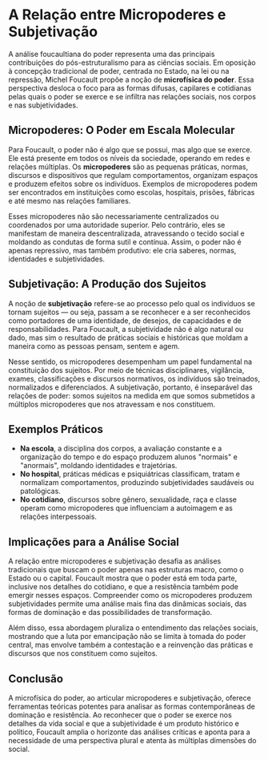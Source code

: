 # A Relação entre Micropoderes e Subjetivação

A análise foucaultiana do poder representa uma das principais contribuições do pós-estruturalismo para as ciências sociais. Em oposição à concepção tradicional de poder, centrada no Estado, na lei ou na repressão, Michel Foucault propõe a noção de **microfísica do poder**. Essa perspectiva desloca o foco para as formas difusas, capilares e cotidianas pelas quais o poder se exerce e se infiltra nas relações sociais, nos corpos e nas subjetividades.

## Micropoderes: O Poder em Escala Molecular

Para Foucault, o poder não é algo que se possui, mas algo que se exerce. Ele está presente em todos os níveis da sociedade, operando em redes e relações múltiplas. Os **micropoderes** são as pequenas práticas, normas, discursos e dispositivos que regulam comportamentos, organizam espaços e produzem efeitos sobre os indivíduos. Exemplos de micropoderes podem ser encontrados em instituições como escolas, hospitais, prisões, fábricas e até mesmo nas relações familiares.

Esses micropoderes não são necessariamente centralizados ou coordenados por uma autoridade superior. Pelo contrário, eles se manifestam de maneira descentralizada, atravessando o tecido social e moldando as condutas de forma sutil e contínua. Assim, o poder não é apenas repressivo, mas também produtivo: ele cria saberes, normas, identidades e subjetividades.

## Subjetivação: A Produção dos Sujeitos

A noção de **subjetivação** refere-se ao processo pelo qual os indivíduos se tornam sujeitos — ou seja, passam a se reconhecer e a ser reconhecidos como portadores de uma identidade, de desejos, de capacidades e de responsabilidades. Para Foucault, a subjetividade não é algo natural ou dado, mas sim o resultado de práticas sociais e históricas que moldam a maneira como as pessoas pensam, sentem e agem.

Nesse sentido, os micropoderes desempenham um papel fundamental na constituição dos sujeitos. Por meio de técnicas disciplinares, vigilância, exames, classificações e discursos normativos, os indivíduos são treinados, normalizados e diferenciados. A subjetivação, portanto, é inseparável das relações de poder: somos sujeitos na medida em que somos submetidos a múltiplos micropoderes que nos atravessam e nos constituem.

## Exemplos Práticos

- **Na escola**, a disciplina dos corpos, a avaliação constante e a organização do tempo e do espaço produzem alunos "normais" e "anormais", moldando identidades e trajetórias.
- **No hospital**, práticas médicas e psiquiátricas classificam, tratam e normalizam comportamentos, produzindo subjetividades saudáveis ou patológicas.
- **No cotidiano**, discursos sobre gênero, sexualidade, raça e classe operam como micropoderes que influenciam a autoimagem e as relações interpessoais.

## Implicações para a Análise Social

A relação entre micropoderes e subjetivação desafia as análises tradicionais que buscam o poder apenas nas estruturas macro, como o Estado ou o capital. Foucault mostra que o poder está em toda parte, inclusive nos detalhes do cotidiano, e que a resistência também pode emergir nesses espaços. Compreender como os micropoderes produzem subjetividades permite uma análise mais fina das dinâmicas sociais, das formas de dominação e das possibilidades de transformação.

Além disso, essa abordagem pluraliza o entendimento das relações sociais, mostrando que a luta por emancipação não se limita à tomada do poder central, mas envolve também a contestação e a reinvenção das práticas e discursos que nos constituem como sujeitos.

## Conclusão

A microfísica do poder, ao articular micropoderes e subjetivação, oferece ferramentas teóricas potentes para analisar as formas contemporâneas de dominação e resistência. Ao reconhecer que o poder se exerce nos detalhes da vida social e que a subjetividade é um produto histórico e político, Foucault amplia o horizonte das análises críticas e aponta para a necessidade de uma perspectiva plural e atenta às múltiplas dimensões do social.